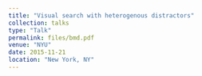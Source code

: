 ```yaml
---
title: "Visual search with heterogenous distractors"
collection: talks
type: "Talk"
permalink: files/bmd.pdf
venue: "NYU"
date: 2015-11-21
location: "New York, NY"
---
```





